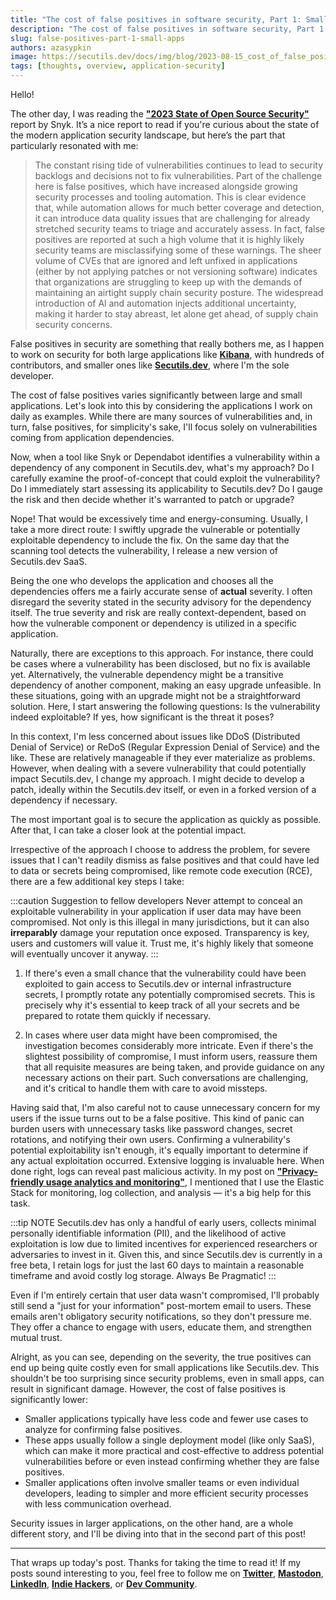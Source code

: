 ```yaml
---
title: "The cost of false positives in software security, Part 1: Small applications"
description: "The cost of false positives in software security, Part 1: Small applications: Snyk, Dependabot, vulnerabilities."
slug: false-positives-part-1-small-apps
authors: azasypkin
image: https://secutils.dev/docs/img/blog/2023-08-15_cost_of_false_positives.png
tags: [thoughts, overview, application-security]
---
```

Hello!

The other day, I was reading the [**"2023 State of Open Source Security"**](https://snyk.io/reports/open-source-security/) report by Snyk. It’s a nice report to read if you're curious about the state of the modern application security landscape, but here’s the part that particularly resonated with me:

> The constant rising tide of vulnerabilities continues to lead to security backlogs and decisions not to fix vulnerabilities. Part of the challenge here is false positives, which have increased alongside growing security processes and tooling automation. This is clear evidence that, while automation allows for much better coverage and detection, it can introduce data quality issues that are challenging for already stretched security teams to triage and accurately assess. In fact, false positives are reported at such a high volume that it is highly likely security teams are misclassifying some of these warnings. The sheer volume of CVEs that are ignored and left unfixed in applications (either by not applying patches or not versioning software) indicates that organizations are struggling to keep up with the demands of maintaining an airtight supply chain security posture. The widespread introduction of Al and automation injects additional uncertainty, making it harder to stay abreast, let alone get ahead, of supply chain security concerns.

False positives in security are something that really bothers me, as I happen to work on security for both large applications like [**Kibana**](https://github.com/elastic/kibana), with hundreds of contributors, and smaller ones like [**Secutils.dev**](https://secutils.dev), where I'm the sole developer.

<!--truncate-->

The cost of false positives varies significantly between large and small applications. Let's look into this by considering the applications I work on daily as examples. While there are many sources of vulnerabilities and, in turn, false positives, for simplicity's sake, I'll focus solely on vulnerabilities coming from application dependencies.

Now, when a tool like Snyk or Dependabot identifies a vulnerability within a dependency of any component in Secutils.dev, what's my approach? Do I carefully examine the proof-of-concept that could exploit the vulnerability? Do I immediately start assessing its applicability to Secutils.dev? Do I gauge the risk and then decide whether it's warranted to patch or upgrade?

Nope! That would be excessively time and energy-consuming. Usually, I take a more direct route: I swiftly upgrade the vulnerable or potentially exploitable dependency to include the fix. On the same day that the scanning tool detects the vulnerability, I release a new version of Secutils.dev SaaS.

Being the one who develops the application and chooses all the dependencies offers me a fairly accurate sense of **actual** severity. I often disregard the severity stated in the security advisory for the dependency itself. The true severity and risk are really context-dependent, based on how the vulnerable component or dependency is utilized in a specific application.

Naturally, there are exceptions to this approach. For instance, there could be cases where a vulnerability has been disclosed, but no fix is available yet. Alternatively, the vulnerable dependency might be a transitive dependency of another component, making an easy upgrade unfeasible. In these situations, going with an upgrade might not be a straightforward solution. Here, I start answering the following questions: Is the vulnerability indeed exploitable? If yes, how significant is the threat it poses?

In this context, I'm less concerned about issues like DDoS (Distributed Denial of Service) or ReDoS (Regular Expression Denial of Service) and the like. These are relatively manageable if they ever materialize as problems. However, when dealing with a severe vulnerability that could potentially impact Secutils.dev, I change my approach. I might decide to develop a patch, ideally within the Secutils.dev itself, or even in a forked version of a dependency if necessary.

The most important goal is to secure the application as quickly as possible. After that, I can take a closer look at the potential impact.

Irrespective of the approach I choose to address the problem, for severe issues that I can't readily dismiss as false positives and that could have led to data or secrets being compromised, like remote code execution (RCE), there are a few additional key steps I take:

:::caution Suggestion to fellow developers
Never attempt to conceal an exploitable vulnerability in your application if user data may have been compromised. Not only is this illegal in many jurisdictions, but it can also **irreparably** damage your reputation once exposed. Transparency is key, users and customers will value it. Trust me, it's highly likely that someone will eventually uncover it anyway.
:::

1. If there's even a small chance that the vulnerability could have been exploited to gain access to Secutils.dev or internal infrastructure secrets, I promptly rotate any potentially compromised secrets. This is precisely why it's essential to keep track of all your secrets and be prepared to rotate them quickly if necessary.

2. In cases where user data might have been compromised, the investigation becomes considerably more intricate. Even if there's the slightest possibility of compromise, I must inform users, reassure them that all requisite measures are being taken, and provide guidance on any necessary actions on their part. Such conversations are challenging, and it's critical to handle them with care to avoid missteps.

Having said that, I'm also careful not to cause unnecessary concern for my users if the issue turns out to be a false positive. This kind of panic can burden users with unnecessary tasks like password changes, secret rotations, and notifying their own users. Confirming a vulnerability's potential exploitability isn't enough, it's equally important to determine if any actual exploitation occurred. Extensive logging is invaluable here. When done right, logs can reveal past malicious activity. In my post on [**"Privacy-friendly usage analytics and monitoring"**](https://dev.secutils.dev/docs/blog/usage-analytics-and-monitoring), I mentioned that I use the Elastic Stack for monitoring, log collection, and analysis — it's a big help for this task.

:::tip NOTE
Secutils.dev has only a handful of early users, collects minimal personally identifiable information (PII), and the likelihood of active exploitation is low due to limited incentives for experienced researchers or adversaries to invest in it. Given this, and since Secutils.dev is currently in a free beta, I retain logs for just the last 60 days to maintain a reasonable timeframe and avoid costly log storage. Always Be Pragmatic!
:::

Even if I'm entirely certain that user data wasn't compromised, I'll probably still send a "just for your information" post-mortem email to users. These emails aren't obligatory security notifications, so they don't pressure me. They offer a chance to engage with users, educate them, and strengthen mutual trust.

Alright, as you can see, depending on the severity, the true positives can end up being quite costly even for small applications like Secutils.dev. This shouldn't be too surprising since security problems, even in small apps, can result in significant damage. However, the cost of false positives is significantly lower:

* Smaller applications typically have less code and fewer use cases to analyze for confirming false positives. 
* These apps usually follow a single deployment model (like only SaaS), which can make it more practical and cost-effective to address potential vulnerabilities before or even instead confirming whether they are false positives. 
* Smaller applications often involve smaller teams or even individual developers, leading to simpler and more efficient security processes with less communication overhead.

Security issues in larger applications, on the other hand, are a whole different story, and I'll be diving into that in the second part of this post!

---
That wraps up today's post. Thanks for taking the time to read it! If my posts sound interesting to you, feel free to follow me on [**Twitter**](https://twitter.com/aleh_zasypkin), [**Mastodon**](https://infosec.exchange/@azasypkin), [**LinkedIn**](https://www.linkedin.com/in/azasypkin/), [**Indie Hackers**](https://www.indiehackers.com/azasypkin/history), or [**Dev Community**](https://dev.to/azasypkin).

